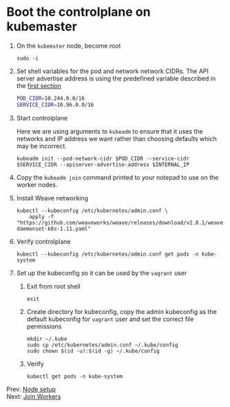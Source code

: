 # Boot the controlplane on kubemaster

1.  On the `kubemster` node, become root

    ```
    sudo -i
    ```

1.  Set shell variables for the pod and network network CIDRs. The API server advertise address is using the predefined variable described in the [first section](./01-prerequisites.md)

    ```bash
    POD_CIDR=10.244.0.0/16
    SERVICE_CIDR=10.96.0.0/16
    ```

1.  Start controlplane

    Here we are using arguments to `kubeadm` to ensure that it uses the networks and IP address we want rather than choosing defaults which may be incorrect.

    ```
    kubeadm init --pod-network-cidr $POD_CIDR --service-cidr $SERVICE_CIDR --apiserver-advertise-address $INTERNAL_IP
    ```

1.  Copy the `kubeadm join` command printed to your notepad to use on the worker nodes.

1.  Install Weave networking

    ```
    kubectl --kubeconfig /etc/kubernetes/admin.conf \
        apply -f "https://github.com/weaveworks/weave/releases/download/v2.8.1/weave-daemonset-k8s-1.11.yaml"
    ```

1.  Verify controlplane

    ```
    kubectl --kubeconfig /etc/kubernetes/admin.conf get pods -n kube-system
    ```

1.  Set up the kubeconfig so it can be used by the `vagrant` user

    1. Exit from root shell

        ```
        exit
        ```

    1.  Create directory for kubeconfig, copy the admin kubeconfig as the default kubeconfig for `vagrant` user and set the correct file permissions

        ```
        mkdir ~/.kube
        sudo cp /etc/kubernetes/admin.conf ~/.kube/config
        sudo chown $(id -u):$(id -g) ~/.kube/config
        ```

    1.  Verify

        ```
        kubectl get pods -n kube-system
        ```

Prev: [Node setup](./04-node-setup.md)</br>
Next: [Join Workers](./06-workers.md)

